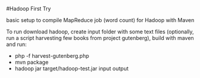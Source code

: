 #Hadoop First Try

basic setup to compile MapReduce job (word count) for Hadoop with Maven

To run download hadoop, create input folder with some text files (optionally,
run a script harvesting few books from project gutenberg), build with maven and run:

- php -f harvest-gutenberg.php
- mvn package
- hadoop jar target/hadoop-test.jar input output